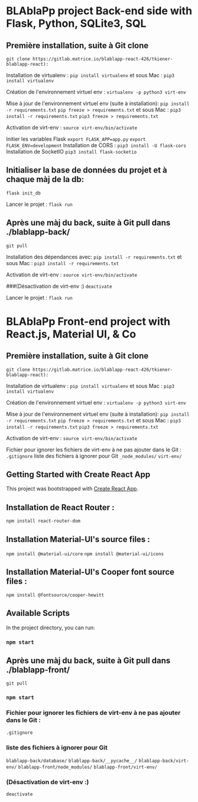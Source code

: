 # BLAblaPp project Back-end side with Flask, Python, SQLite3, SQL

## Première installation, suite à Git clone
```git clone https://gitlab.matrice.io/blablapp-react-426/tkiener-blablapp-react):```

Installation de virtualenv :
```pip install virtualenv```
 et sous Mac :
```pip3 install virtualenv```

Création de l'environnement virtuel env :
```virtualenv -p python3 virt-env```

Mise à jour de l'environnement virtuel env (suite à installation):
```pip install -r requirements.txt```
```pip freeze > requirements.txt```
 et sous Mac :
```pip3 install -r requirements.txt```
```pip3 freeze > requirements.txt```

Activation de virt-env :
```source virt-env/bin/activate```

 Initier les variables Flask
```export FLASK_APP=app.py```
```export FLASK_ENV=development```
Installation de CORS :
```pip3 install -U flask-cors```
Installation de SocketIO
```pip3 install flask-socketio```

## Initialiser la base de données du projet et à chaque màj de la db:
```flask init_db```

Lancer le projet :
```flask run```


## Après une màj du back, suite à Git pull dans ./blablapp-back/
```git pull```

Installation des dépendances avec:
```pip install -r requirements.txt```
 et sous Mac :
```pip3 install -r requirements.txt```

Activation de virt-env :
```source virt-env/bin/activate```

###(Désactivation de virt-env :)
```deactivate```

Lancer le projet :
```flask run```


# BLAblaPp Front-end project with React.js, Material UI, & Co

## Première installation, suite à Git clone
```git clone https://gitlab.matrice.io/blablapp-react-426/tkiener-blablapp-react):```

Installation de virtualenv :
```pip install virtualenv```
 et sous Mac :
```pip3 install virtualenv```

Création de l'environnement virtuel env :
```virtualenv -p python3 virt-env```

Mise à jour de l'environnement virtuel env (suite à installation):
```pip install -r requirements.txt```
```pip freeze > requirements.txt```
 et sous Mac :
```pip3 install -r requirements.txt```
```pip3 freeze > requirements.txt```

Activation de virt-env :
```source virt-env/bin/activate```


Fichier pour ignorer les fichiers de virt-env à ne pas ajouter dans le Git :
```.gitignore```
liste des fichiers à ignorer pour Git
```_node_modules/```
```virt-env/```

## Getting Started with Create React App

This project was bootstrapped with [Create React App](https://github.com/facebook/create-react-app).

## Installation de React Router :
```npm install react-router-dom```

## Installation Material-UI's source files :
```npm install @material-ui/core```
```npm install @material-ui/icons```

## Installation Material-UI's Cooper font source files :
```npm install @fontsource/cooper-hewitt```

## Available Scripts

In the project directory, you can run:

### `npm start`


## Après une màj du back, suite à Git pull dans ./blablapp-front/
```git pull```

### `npm start`



### Fichier pour ignorer les fichiers de virt-env à ne pas ajouter dans le Git :
```.gitignore```
### liste des fichiers à ignorer pour Git
```blablapp-back/database/```
```blablapp-back/__pycache__/```
```blablapp-back/virt-env/```
```blablapp-front/node_modules/```
```blablapp-front/virt-env/```

### (Désactivation de virt-env :)
```deactivate```
